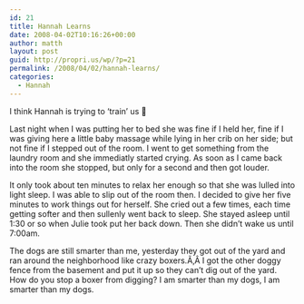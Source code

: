 ```yaml
---
id: 21
title: Hannah Learns
date: 2008-04-02T10:16:26+00:00
author: matth
layout: post
guid: http://propri.us/wp/?p=21
permalink: /2008/04/02/hannah-learns/
categories:
  - Hannah
---
```

I think Hannah is trying to &#8216;train&#8217; us 🙂

Last night when I was putting her to bed she was fine if I held her, fine if I was giving here a little baby massage while lying in her crib on her side; but not fine if I stepped out of the room. I went to get something from the laundry room and she immediatly started crying. As soon as I came back into the room she stopped, but only for a second and then got louder.

It only took about ten minutes to relax her enough so that she was lulled into light sleep. I was able to slip out of the room then. I decided to give her five minutes to work things out for herself. She cried out a few times, each time getting softer and then sullenly went back to sleep. She stayed asleep until 1:30 or so when Julie took put her back down. Then she didn&#8217;t wake us until 7:00am.

The dogs are still smarter than me, yesterday they got out of the yard and ran around the neighborhood like crazy boxers.Ã‚Â I got the other doggy fence from the basement and put it up so they<!--more--> can&#8217;t dig out of the yard. How do you stop a boxer from digging? I am smarter than my dogs, I am smarter than my dogs.